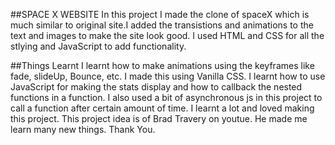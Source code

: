 ##SPACE X WEBSITE
In this project I made the clone of spaceX which is much similar to original site.I added the transistions and animations to the text and images to make the site look good. I used HTML and CSS for all the stlying and JavaScript to add functionality.

##Things Learnt
I learnt how to make animations using the keyframes like fade, slideUp, Bounce, etc. I made this using Vanilla CSS. I learnt how to use JavaScript for making the stats display and how to callback the nested functions in a function. I also used a bit of asynchronous js in this project to call a function after certain amount of time. I learnt a lot and loved making this project. This project idea is of Brad Travery on youtue. He made me learn many new things. Thank You.
